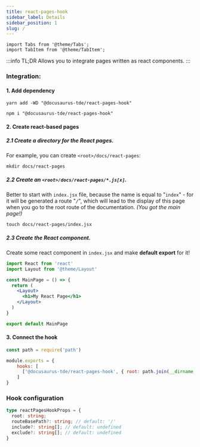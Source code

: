 ```yaml
---
title: react-pages-hook
sidebar_label: Details
sidebar_position: 1
slug: /
---
```


```mdx-code-block
import Tabs from '@theme/Tabs';
import TabItem from '@theme/TabItem';
```

:::info TL;DR
Allows you to integrate pages written as react components.
:::

### Integration:

#### 1. Add dependency

<Tabs groupId="package-manager">
<TabItem value="yarn">

```shell
yarn add -WD "@docusaurus-tde/react-pages-hook"
```

</TabItem>

<TabItem value="npm">

```shell
npm i "@docusaurus-tde/react-pages-hook"
```

</TabItem>
</Tabs>

#### 2. Create react-based pages
##### 2.1 Create a directory for the React pages.
For example, you can create `<root>/docs/react-pages`:

```shell
mkdir docs/react-pages
```

##### 2.2 Create an `<root>/docs/react-pages/*.js[x]`.
Better to start with `index.jsx` file, because the name is equal to "`index`" - for it will be generated a route "`/`",
which will lead to the display of this page when you go to the root route of the documentation. _(You got the main page!)_

```shell
touch docs/react-pages/index.jsx
```

##### 2.3 Create the React component.
Create some react component in `index.jsx` and make **default export** for it!

```jsx
import React from 'react'
import Layout from '@theme/Layout'

const MainPage = () => {
  return (
    <Layout>
      <h1>My React Page</h1>
    </Layout>
  )
}

export default MainPage

```

#### 3. Connect the hook

```javascript title="docusaurus-tde.config.js"
const path = require('path')

module.exports = {
    hooks: [
      ['@docusaurus-tde/react-pages-hook', { root: path.join(__dirname, 'react-pages') }]
    ]
}
```

### Hook configuration

```typescript
type reactPagesHookProps = {
  root: string;
  routeBasePath?: string; // default: '/'
  include?: string[]; // default: undefined
  exclude?: string[]; // default: undefined
}
```
